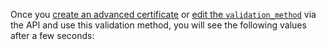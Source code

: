 Once you [create an advanced certificate](/edge-certificates/advanced-certificate-manager#create-a-certificate-in-the-dashboard) or [edit the `validation_method`](https://api.cloudflare.com/#ssl-verification-edit-ssl-certificate-pack-validation-method) via the API and use this validation method, you will see the following values after a few seconds:
